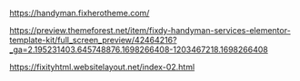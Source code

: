 https://handyman.fixherotheme.com/

https://preview.themeforest.net/item/fixdy-handyman-services-elementor-template-kit/full_screen_preview/42464216?_ga=2.195231403.645748876.1698266408-1203467218.1698266408



https://fixityhtml.websitelayout.net/index-02.html